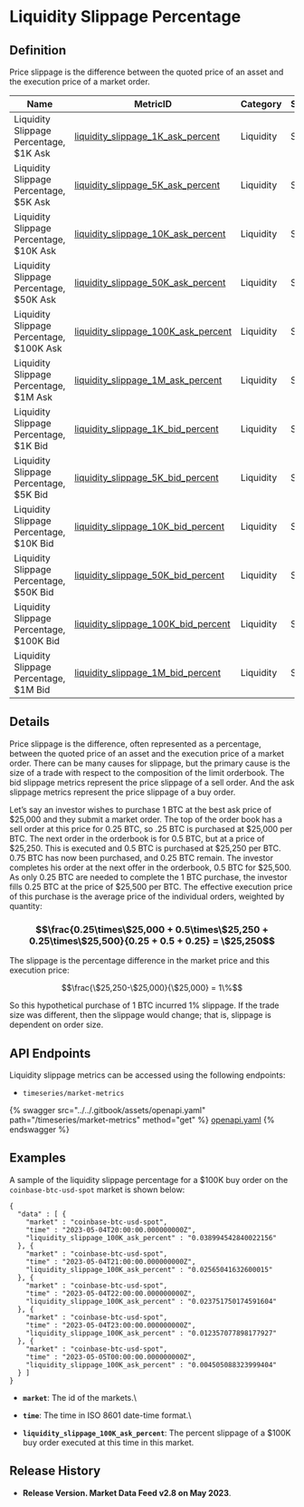 # Liquidity Slippage Percentage

## Definition

Price slippage is the difference between the quoted price of an asset and the execution price of a market order.&#x20;

| Name                                       | MetricID                                | Category  | Subcategory | Type  | Unit          | Interval |
| ------------------------------------------ | --------------------------------------- | --------- | ----------- | ----- | ------------- | -------- |
| Liquidity Slippage Percentage, $1K Ask     | [liquidity\_slippage\_1K\_ask\_percent](https://coverage.coinmetrics.io/market-metrics/liquidity_slippage_1K_ask_percent)   | Liquidity | Slippage    | Ratio | Dimensionless | 1h       |
| Liquidity Slippage Percentage, $5K Ask     | [liquidity\_slippage\_5K\_ask\_percent](https://coverage.coinmetrics.io/market-metrics/liquidity\_slippage\_5K\_ask\_percent)   | Liquidity | Slippage    | Ratio | Dimensionless | 1h       |
| Liquidity Slippage Percentage, $10K Ask    | [liquidity\_slippage\_10K\_ask\_percent](https://coverage.coinmetrics.io/market-metrics/liquidity\_slippage\_10K\_ask\_percent)  | Liquidity | Slippage    | Ratio | Dimensionless | 1h       |
| Liquidity Slippage Percentage, $50K Ask    | [liquidity\_slippage\_50K\_ask\_percent](https://coverage.coinmetrics.io/market-metrics/liquidity\_slippage\_50K\_ask\_percent)  | Liquidity | Slippage    | Ratio | Dimensionless | 1h       |
| Liquidity Slippage Percentage, $100K Ask   | [liquidity\_slippage\_100K\_ask\_percent](https://coverage.coinmetrics.io/market-metrics/liquidity\_slippage\_100K\_ask\_percent) | Liquidity | Slippage    | Ratio | Dimensionless | 1h       |
| Liquidity Slippage Percentage, $1M Ask     | [liquidity\_slippage\_1M\_ask\_percent](https://coverage.coinmetrics.io/market-metrics/liquidity\_slippage\_1M\_ask\_percent)   | Liquidity | Slippage    | Ratio | Dimensionless | 1h       |
| Liquidity Slippage Percentage, $1K Bid     | [liquidity\_slippage\_1K\_bid\_percent](https://coverage.coinmetrics.io/market-metrics/liquidity\_slippage\_1K\_bid\_percent)   | Liquidity | Slippage    | Ratio | Dimensionless | 1h       |
| Liquidity Slippage Percentage, $5K Bid     | [liquidity\_slippage\_5K\_bid\_percent](https://coverage.coinmetrics.io/market-metrics/liquidity\_slippage\_5K\_bid\_percent)   | Liquidity | Slippage    | Ratio | Dimensionless | 1h       |
| Liquidity Slippage Percentage, $10K Bid    | [liquidity\_slippage\_10K\_bid\_percent](https://coverage.coinmetrics.io/market-metrics/liquidity\_slippage\_10K\_bid\_percent)  | Liquidity | Slippage    | Ratio | Dimensionless | 1h       |
| Liquidity Slippage Percentage, $50K Bid    | [liquidity\_slippage\_50K\_bid\_percent](https://coverage.coinmetrics.io/market-metrics/liquidity\_slippage\_50K\_bid\_percent)  | Liquidity | Slippage    | Ratio | Dimensionless | 1h       |
| Liquidity Slippage Percentage, $100K Bid   | [liquidity\_slippage\_100K\_bid\_percent](https://coverage.coinmetrics.io/market-metrics/liquidity\_slippage\_100K\_bid\_percent) | Liquidity | Slippage    | Ratio | Dimensionless | 1h       |
| Liquidity Slippage Percentage, $1M Bid     | [liquidity\_slippage\_1M\_bid\_percent](https://coverage.coinmetrics.io/market-metrics/liquidity\_slippage\_1M\_bid\_percent)   | Liquidity | Slippage    | Ratio | Dimensionless | 1h       |

## Details

Price slippage is the difference, often represented as a percentage, between the quoted price of an asset and the execution price of a market order. There can be many causes for slippage, but the primary cause is the size of a trade with respect to the composition of the limit orderbook. The bid slippage metrics represent the price slippage of a sell order. And the ask slippage metrics represent the price slippage of a buy order.

Let’s say an investor wishes to purchase 1 BTC at the best ask price of $25,000 and they submit a market order. The top of the order book has a sell order at this price for 0.25 BTC, so .25 BTC is purchased at $25,000 per BTC. The next order in the orderbook is for 0.5 BTC, but at a price of $25,250. This is executed and 0.5 BTC is purchased at $25,250 per BTC. 0.75 BTC has now been purchased, and 0.25 BTC remain. The investor completes his order at the next offer in the orderbook, 0.5 BTC for $25,500. As only 0.25 BTC are needed to complete the 1 BTC purchase, the investor fills 0.25 BTC at the price of $25,500 per BTC. The effective execution price of this purchase is the average price of the individual orders, weighted by quantity:&#x20;

### &#x20;                          $$\frac{0.25\times\$25,000 + 0.5\times\$25,250 + 0.25\times\$25,500}{0.25 + 0.5 + 0.25} = \$25,250$$

The slippage is the percentage difference in the market price and this execution price:

&#x20;                                                        $$\frac{\$25,250-\$25,000}{\$25,000} = 1\%$$

So this hypothetical purchase of 1 BTC incurred 1% slippage. If the trade size was different, then the slippage would change; that is, slippage is dependent on order size.

## API Endpoints
Liquidity slippage metrics can be accessed using the following endpoints:
* `timeseries/market-metrics`

{% swagger src="../../.gitbook/assets/openapi.yaml" path="/timeseries/market-metrics" method="get" %}
[openapi.yaml](../../.gitbook/assets/openapi.yaml)
{% endswagger %}


## Examples

A sample of the liquidity slippage percentage for a $100K buy order on the `coinbase-btc-usd-spot` market is shown below:

```
{
  "data" : [ {
    "market" : "coinbase-btc-usd-spot",
    "time" : "2023-05-04T20:00:00.000000000Z",
    "liquidity_slippage_100K_ask_percent" : "0.038994542840022156"
  }, {
    "market" : "coinbase-btc-usd-spot",
    "time" : "2023-05-04T21:00:00.000000000Z",
    "liquidity_slippage_100K_ask_percent" : "0.02565041632600015"
  }, {
    "market" : "coinbase-btc-usd-spot",
    "time" : "2023-05-04T22:00:00.000000000Z",
    "liquidity_slippage_100K_ask_percent" : "0.023751750174591604"
  }, {
    "market" : "coinbase-btc-usd-spot",
    "time" : "2023-05-04T23:00:00.000000000Z",
    "liquidity_slippage_100K_ask_percent" : "0.012357077898177927"
  }, {
    "market" : "coinbase-btc-usd-spot",
    "time" : "2023-05-05T00:00:00.000000000Z",
    "liquidity_slippage_100K_ask_percent" : "0.004505088323999404"
  } ]
}
```

* **`market`**: The id of the markets.\

* **`time`**: The time in ISO 8601 date-time format.\

* **`liquidity_slippage_100K_ask_percent`**: The percent slippage of a $100K buy order executed at this time in this market.&#x20;

## Release History

* **Release Version. Market Data Feed v2.8 on May 2023**.
